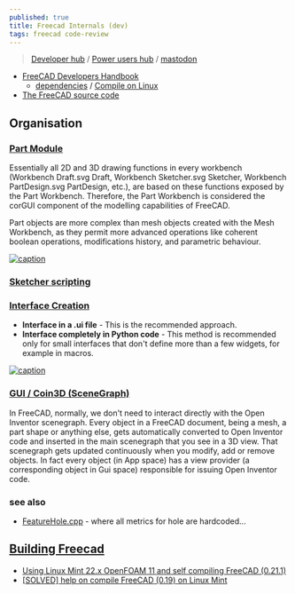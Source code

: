 ```yaml
---
published: true
title: Freecad Internals (dev)
tags: freecad code-review
---
```

> [Developer hub](https://wiki.freecad.org/Developer_hub) / [Power users hub](https://wiki.freecad.org/Power_users_hub) / [mastodon](https://fosstodon.org/@FreeCAD)

- [FreeCAD Developers Handbook](https://freecad.github.io/DevelopersHandbook/gettingstarted/)
	- [dependencies](https://freecad.github.io/DevelopersHandbook/gettingstarted/dependencies.html#dependencies) / [Compile on Linux](https://wiki.freecad.org/Compile_on_Linux)
- [The FreeCAD source code](https://wiki.freecad.org/The_FreeCAD_source_code)

## Organisation

### [Part Module](https://wiki.freecad.org/Part_Workbench)

Essentially all 2D and 3D drawing functions in every workbench (Workbench Draft.svg Draft, Workbench Sketcher.svg Sketcher, Workbench PartDesign.svg PartDesign, etc.), are based on these functions exposed by the Part Workbench. Therefore, the Part Workbench is considered the corGUI component of the modelling capabilities of FreeCAD. 

Part objects are more complex than mesh objects created with the Mesh Workbench, as they permit more advanced operations like coherent boolean operations, modifications history, and parametric behaviour. 

[![caption](https://wiki.freecad.org/images/9/9e/Part_Workbench_relationships.svg)](https://wiki.freecad.org/Part_Workbench)

### [Sketcher scripting](https://wiki.freecad.org/Sketcher_scripting)

### [Interface Creation](https://wiki.freecad.org/Interface_creation)

- **Interface in a .ui file** -  This is the recommended approach. 
- **Interface completely in Python code** - This method is recommended only for small interfaces that don't define more than a few widgets, for example in macros.

[![caption](https://wiki.freecad.org/images/8/83/FreeCAD_creating_interfaces.svg)](https://wiki.freecad.org/Interface_creation)

### [GUI / Coin3D (SceneGraph)](https://wiki.freecad.org/Scenegraph)

In FreeCAD, normally, we don't need to interact directly with the Open Inventor scenegraph. Every object in a FreeCAD document, being a mesh, a part shape or anything else, gets automatically converted to Open Inventor code and inserted in the main scenegraph that you see in a 3D view. That scenegraph gets updated continuously when you modify, add or remove objects. In fact every object (in App space) has a view provider (a corresponding object in Gui space) responsible for issuing Open Inventor code.

### see also
- [FeatureHole.cpp](https://github.com/FreeCAD/FreeCAD/blob/252707a803e96f3accfb5ac3e455a3aeaf7e974c/src/Mod/PartDesign/App/FeatureHole.cpp#L644) - where all metrics for hole are hardcoded...

## [Building Freecad](https://wiki.freecad.org/Compile_on_Linux)

- [Using Linux Mint 22.x OpenFOAM 11 and self compiling FreeCAD (0.21.1)](https://forum.freecad.org/viewtopic.php?p=815620#p815620)
- [[SOLVED] help on compile FreeCAD (0.19) on Linux Mint](https://forum.freecad.org/viewtopic.php?t=36581)